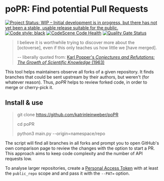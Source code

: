 # poPR: Find potential Pull Requests

[![Project Status: WIP – Initial development is in progress, but there has not yet been a stable, usable release suitable for the public.](https://www.repostatus.org/badges/latest/wip.svg)](https://www.repostatus.org/#wip)
[![Code style: black](https://img.shields.io/badge/code%20style-black-000000.svg)](https://github.com/psf/black)
[![CodeScene Code Health](https://codescene.io/projects/7153/status-badges/code-health)](https://codescene.io/projects/7153)
[![Quality Gate Status](https://sonarcloud.io/api/project_badges/measure?project=katrinleinweber_poPR&metric=alert_status)](https://sonarcloud.io/dashboard?id=katrinleinweber_poPR)

> I believe it is worthwhile trying to discover more about the
> [octoverse], even if this only teaches us how little we
> [have merged].
>
> -- liberally quoted from: [Karl Popper's _Conjectures and Refutations: The Growth of Scientific Knowledge_ (1963)](https://en.wikiquote.org/wiki/Karl_Popper#Conjectures_and_Refutations:_The_Growth_of_Scientific_Knowledge_(1963))

This tool helps maintainers observe all forks of a given repository.
It finds branches that could be sent upstream by their authors,
but weren't (for whatever reason).
Thus, _poPR_ helps to review forked code, in order to merge or cherry-pick it.

## Install & use

> git clone https://github.com/katrinleinweber/poPR
> 
> cd poPR 
>
> python3 main.py --origin=namespace/repo

The script will find all branches in all forks and prompt you to open GitHub's
own comparison page to review the changes with the option to start a PR.
This approach aims to keep code complexity and the number of API requests low.

To analyse larger repositories, create a [Personal Access Token][PAT]
with at least the `public_repo` scope and and pass it with the `--PAT=` option.

[PAT]: https://github.com/settings/tokens
